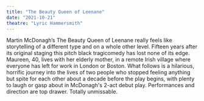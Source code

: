 ```yaml
---
title: "The Beauty Queen of Leenane"
date: "2021-10-21"
theatre: "Lyric Hammersmith"
---
```


Martin McDonagh’s The Beauty
Queen of Leenane really feels like storytelling of a different type
and on a whole other level. Fifteen years
after its original staging this
pitch black tragicomedy has
lost none of its edge. Maureen,
40, lives with her elderly mother,
in a remote Irish village where
everyone has left for work in
London or Boston. What follows
is a hilarious, horrific journey
into the lives of two people
who stopped feeling anything
but spite for each other about
a decade before the play begins, with plenty to laugh or gasp about in McDonagh's 2-act debut play. Performances
and direction are top drawer.
Totally unmissable.
